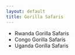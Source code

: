 ```yaml
---
layout: default
title: Gorilla Safaris
---
```


- Rwanda Gorilla Safaris
- Congo Gorilla Safaris
- Uganda Gorilla Safaris